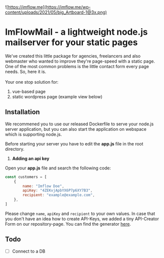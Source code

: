 ![https://imflow.me](https://imflow.me/wp-content/uploads/2021/05/big_Artboard-1@3x.png)


# ImFlowMail - a lightweight node.js mailserver for your static pages

We've created this little package for agencies, freelancers and also webmaster who wanted to improve they're page-speed with a static page. One of the most
common problems is the little contact form every page needs. So, here it is. <br /><br />
Your one stop solution for:
1. vue-based page
2. static wordpress page (example view below)

## Installation

We recommened you to use our released Dockerfile to serve your node.js server application, but you can also start the application on webspace which is supporting node.js.

Before starting your server you have to edit the <b>app.js</b> file in the root directory.

1. __Adding an api key__

Open your __app.js__ file and search the following code: <br/>
```javascript
const customers = [
    {
        name: "Imflow Doe",
        apiKey: "4ZEKvjApbYX6P7p6XY7B3",
        recipient: "example@example.com",
    },
]
```

Please change <code>name</code>, <code>apiKey</code> and <code>recipient</code> to your own values. In case that you don't have an idea how to create API-Keys, we added a tiny API-Creator Form on
our repository-page. You can find the generator [here](https://imflow.me/imflowmail).

## Todo

- [ ] Connect to a DB
